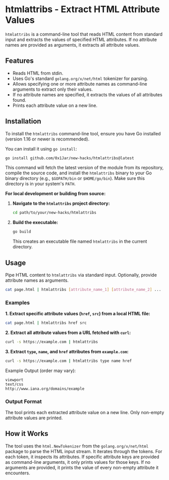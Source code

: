 # htmlattribs - Extract HTML Attribute Values

`htmlattribs` is a command-line tool that reads HTML content from standard input and extracts the values of specified HTML attributes. If no attribute names are provided as arguments, it extracts all attribute values.

## Features

*   Reads HTML from stdin.
*   Uses Go's standard `golang.org/x/net/html` tokenizer for parsing.
*   Allows specifying one or more attribute names as command-line arguments to extract only their values.
*   If no attribute names are specified, it extracts the values of all attributes found.
*   Prints each attribute value on a new line.

## Installation

To install the `htmlattribs` command-line tool, ensure you have Go installed (version 1.16 or newer is recommended).

You can install it using `go install`:
```bash
go install github.com/0x1Jar/new-hacks/htmlattribs@latest
```
This command will fetch the latest version of the module from its repository, compile the source code, and install the `htmlattribs` binary to your Go binary directory (e.g., `$GOPATH/bin` or `$HOME/go/bin`). Make sure this directory is in your system's `PATH`.

**For local development or building from source:**

1.  **Navigate to the `htmlattribs` project directory:**
    ```bash
    cd path/to/your/new-hacks/htmlattribs
    ```
2.  **Build the executable:**
    ```bash
    go build
    ```
    This creates an executable file named `htmlattribs` in the current directory.

## Usage

Pipe HTML content to `htmlattribs` via standard input. Optionally, provide attribute names as arguments.

```bash
cat page.html | htmlattribs [attribute_name_1] [attribute_name_2] ...
```

### Examples

**1. Extract specific attribute values (`href`, `src`) from a local HTML file:**
```bash
cat page.html | htmlattribs href src
```

**2. Extract all attribute values from a URL fetched with `curl`:**
```bash
curl -s https://example.com | htmlattribs
```

**3. Extract `type`, `name`, and `href` attributes from `example.com`:**
```bash
curl -s https://example.com | htmlattribs type name href
```
Example Output (order may vary):
```
viewport
text/css
http://www.iana.org/domains/example
```

### Output Format
The tool prints each extracted attribute value on a new line. Only non-empty attribute values are printed.

## How it Works
The tool uses the `html.NewTokenizer` from the `golang.org/x/net/html` package to parse the HTML input stream. It iterates through the tokens. For each token, it inspects its attributes. If specific attribute keys are provided as command-line arguments, it only prints values for those keys. If no arguments are provided, it prints the value of every non-empty attribute it encounters.
